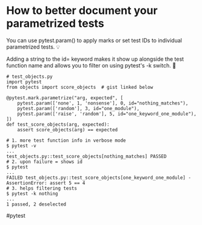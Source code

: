 # How to better document your parametrized tests

You can use pytest.param() to apply marks or set test IDs to individual parametrized tests. 💡

Adding a string to the id= keyword makes it show up alongside the test function name and allows you to filter on using pytest's -k switch. 🎉

```
# test_objects.py
import pytest
from objects import score_objects  # gist linked below

@pytest.mark.parametrize("arg, expected", [
    pytest.param(['none', 1, 'nonsense'], 0, id="nothing_matches"),
    pytest.param(['random'], 3, id="one_module"),
    pytest.param(['raise', 'random'], 5, id="one_keyword_one_module"),
])
def test_score_objects(arg, expected):
    assert score_objects(arg) == expected

# 1. more test function info in verbose mode
$ pytest -v
...
test_objects.py::test_score_objects[nothing_matches] PASSED
# 2. upon failure = shows id
$ pytest
...
FAILED test_objects.py::test_score_objects[one_keyword_one_module] - AssertionError: assert 5 == 4
# 3. helps filtering tests
$ pytest -k nothing
...
1 passed, 2 deselected
```

#pytest
